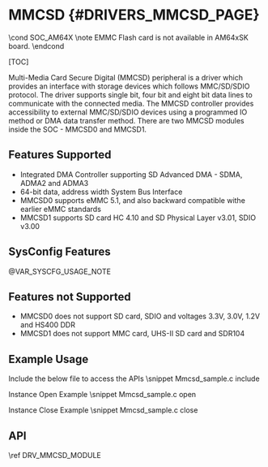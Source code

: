 # MMCSD {#DRIVERS_MMCSD_PAGE}

\cond SOC_AM64X
\note EMMC Flash card is not available in AM64xSK board.
\endcond

[TOC]

Multi-Media Card Secure Digital (MMCSD) peripheral is a driver which provides an interface with storage devices which follows MMC/SD/SDIO protocol. The driver supports single bit, four bit and eight bit data lines to communicate with the connected media. The MMCSD controller provides accessibility to external MMC/SD/SDIO devices using a programmed IO method or DMA data transfer method. There are two MMCSD modules inside the SOC - MMCSD0 and MMCSD1.

## Features Supported

- Integrated DMA Controller supporting SD Advanced DMA - SDMA, ADMA2 and ADMA3
- 64-bit data, address width System Bus Interface
- MMCSD0 supports eMMC 5.1, and also backward compatible withe earlier eMMC standards
- MMCSD1 supports SD card HC 4.10 and SD Physical Layer v3.01, SDIO v3.00

## SysConfig Features

@VAR_SYSCFG_USAGE_NOTE

## Features not Supported

- MMCSD0 does not support SD card, SDIO and voltages 3.3V, 3.0V, 1.2V and HS400 DDR
- MMCSD1 does not support MMC card, UHS-II SD card and SDR104

## Example Usage

Include the below file to access the APIs
\snippet Mmcsd_sample.c include

Instance Open Example
\snippet Mmcsd_sample.c open

Instance Close Example
\snippet Mmcsd_sample.c close

## API

\ref DRV_MMCSD_MODULE